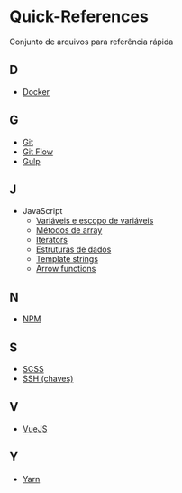# Quick-References

Conjunto de arquivos para referência rápida

## D
  - [Docker](references/docker.md)

## G
  - [Git](references/git.md)
  - [Git Flow](references/git-flow.md)
  - [Gulp](references/gulp.md)

## J
  - JavaScript
    - [Variáveis e escopo de variáveis](references/js-variables.md)
    - [Métodos de array](references/js-array-methods.md)
    - [Iterators](references/js-iterators.md)
    - [Estruturas de dados](references/js-data-structures.md)
    - [Template strings](references/js-template-strings.md)
    - [Arrow functions](references/js-arrow-functions.md)

## N
  - [NPM](references/npm.md)

## S
  - [SCSS](references/scss.md)
  - [SSH (chaves)](references/ssh-keys.md)

## V
  - [VueJS](references/vuejs.md)

## Y
  - [Yarn](references/yarn.md)
